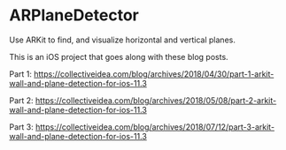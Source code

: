 # ARPlaneDetector
Use ARKit to find, and visualize horizontal and vertical planes.


This is an iOS project that goes along with these blog posts.

Part 1:
https://collectiveidea.com/blog/archives/2018/04/30/part-1-arkit-wall-and-plane-detection-for-ios-11.3

Part 2:
https://collectiveidea.com/blog/archives/2018/05/08/part-2-arkit-wall-and-plane-detection-for-ios-11.3

Part 3:
https://collectiveidea.com/blog/archives/2018/07/12/part-3-arkit-wall-and-plane-detection-for-ios-11.3
